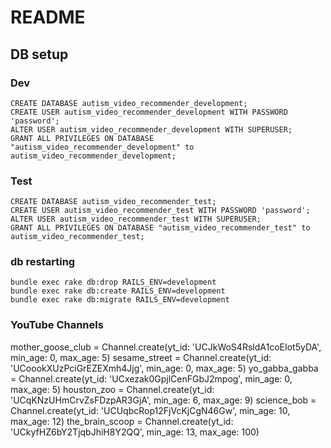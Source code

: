 # README

## DB setup

### Dev

```
CREATE DATABASE autism_video_recommender_development;
CREATE USER autism_video_recommender_development WITH PASSWORD 'password';
ALTER USER autism_video_recommender_development WITH SUPERUSER;
GRANT ALL PRIVILEGES ON DATABASE "autism_video_recommender_development" to autism_video_recommender_development;
```

### Test

```
CREATE DATABASE autism_video_recommender_test;
CREATE USER autism_video_recommender_test WITH PASSWORD 'password';
ALTER USER autism_video_recommender_test WITH SUPERUSER;
GRANT ALL PRIVILEGES ON DATABASE "autism_video_recommender_test" to autism_video_recommender_test;
```

### db restarting

```
bundle exec rake db:drop RAILS_ENV=development
bundle exec rake db:create RAILS_ENV=development
bundle exec rake db:migrate RAILS_ENV=development
```

### YouTube Channels

mother_goose_club = Channel.create(yt_id: 'UCJkWoS4RsldA1coEIot5yDA', min_age: 0, max_age: 5)
sesame_street = Channel.create(yt_id: 'UCoookXUzPciGrEZEXmh4Jjg', min_age: 0, max_age: 5)
yo_gabba_gabba = Channel.create(yt_id: 'UCxezak0GpjlCenFGbJ2mpog', min_age: 0, max_age: 5)
houston_zoo = Channel.create(yt_id: 'UCqKNzUHmCrvZsFDzpAR3GjA', min_age: 6, max_age: 9)
science_bob = Channel.create(yt_id: 'UCUqbcRop12FjVcKjCgN46Gw', min_age: 10, max_age: 12)
the_brain_scoop = Channel.create(yt_id: 'UCkyfHZ6bY2TjqbJhiH8Y2QQ', min_age: 13, max_age: 100)
